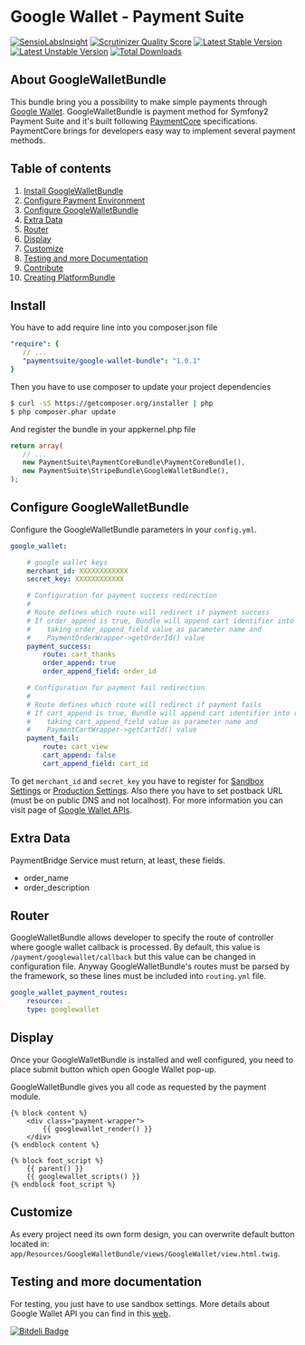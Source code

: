 Google Wallet - Payment Suite
=====

[![SensioLabsInsight](https://insight.sensiolabs.com/projects/00ce64e6-62b4-49f3-9f23-cdcaa04c43f9/mini.png)](https://insight.sensiolabs.com/projects/00ce64e6-62b4-49f3-9f23-cdcaa04c43f9)
[![Scrutinizer Quality Score](https://scrutinizer-ci.com/g/PaymentSuite/GoogleWalletBundle/badges/quality-score.png?s=a90b67126880c247e0b520e4fa0c50c1101ae55a)](https://scrutinizer-ci.com/g/PaymentSuite/GoogleWalletBundle/)
[![Latest Stable Version](https://poser.pugx.org/paymentsuite/google-wallet-bundle/v/stable.png)](https://packagist.org/packages/paymentsuite/google-wallet-bundle)
[![Latest Unstable Version](https://poser.pugx.org/paymentsuite/google-wallet-bundle/v/unstable.png)](https://packagist.org/packages/paymentsuite/google-wallet-bundle)
[![Total Downloads](https://poser.pugx.org/paymentsuite/google-wallet-bundle/downloads.png)](https://packagist.org/packages/paymentsuite/google-wallet-bundle)

About GoogleWalletBundle
-----

This bundle bring you a possibility to make simple payments through
[Google Wallet](http://www.google.com/wallet/). GoogleWalletBundle is payment method for Symfony2
Payment Suite and it's built following
[PaymentCore](https://github.com/PaymentSuite/PaymentCoreBundle) specifications.
PaymentCore brings for developers easy way to implement several payment methods.

Table of contents
-----

1. [Install GoogleWalletBundle](#install)
2. [Configure Payment Environment](https://github.com/PaymentSuite/PaymentCoreBundle/wiki/Configure-Payment-Environment)
3. [Configure GoogleWalletBundle](#configure-googlewalletbundle)
4. [Extra Data](#extra-data)
5. [Router](#router)
6. [Display](#display)
7. [Customize](#customize)
8. [Testing and more Documentation](#testing-and-more-documentation)
9. [Contribute](https://github.com/PaymentSuite/PaymentCoreBundle/wiki/Contribute)
10. [Creating PlatformBundle](https://github.com/PaymentSuite/PaymentCoreBundle/wiki/Crating-payment-Platforms)

## Install

You have to add require line into you composer.json file

``` yml
"require": {
   // ...
   "paymentsuite/google-wallet-bundle": "1.0.1"
}
```

Then you have to use composer to update your project dependencies

``` bash
$ curl -sS https://getcomposer.org/installer | php
$ php composer.phar update
```

And register the bundle in your appkernel.php file

``` php
return array(
   // ...
   new PaymentSuite\PaymentCoreBundle\PaymentCoreBundle(),
   new PaymentSuite\StripeBundle\GoogleWalletBundle(),
);
```

Configure GoogleWalletBundle
-----

Configure the GoogleWalletBundle parameters in your `config.yml`.

``` yml
google_wallet:

    # google wallet keys
    merchant_id: XXXXXXXXXXXX
    secret_key: XXXXXXXXXXXX

    # Configuration for payment success redirection
    #
    # Route defines which route will redirect if payment success
    # If order_append is true, Bundle will append cart identifier into route
    #    taking order_append_field value as parameter name and
    #    PaymentOrderWrapper->getOrderId() value
    payment_success:
        route: cart_thanks
        order_append: true
        order_append_field: order_id

    # Configuration for payment fail redirection
    #
    # Route defines which route will redirect if payment fails
    # If cart_append is true, Bundle will append cart identifier into route
    #    taking cart_append_field value as parameter name and
    #    PaymentCartWrapper->getCartId() value
    payment_fail:
        route: cart_view
        cart_append: false
        cart_append_field: cart_id
```

To get `merchant_id` and `secret_key` you have to register for [Sandbox Settings](https://sandbox.google.com/checkout/inapp/merchant/settings.html) or [Production Settings](https://checkout.google.com/inapp/merchant/settings.html). Also there you have to set postback URL (must be on public DNS and not localhost). For more information you can visit page of [Google Wallet APIs](https://developers.google.com/wallet/).

Extra Data
-----

PaymentBridge Service must return, at least, these fields.

* order_name
* order_description

Router
-----

GoogleWalletBundle allows developer to specify the route of controller where google wallet callback is processed.
By default, this value is `/payment/googlewallet/callback` but this value can be changed in configuration file.
Anyway GoogleWalletBundle's routes must be parsed by the framework, so these lines must be included into `routing.yml` file.

``` yml
google_wallet_payment_routes:
    resource: .
    type: googlewallet
```

Display
-----

Once your GoogleWalletBundle is installed and well configured, you need to place submit button which open Google Wallet pop-up.

GoogleWalletBundle gives you all code as requested by the payment module.

``` twig
{% block content %}
    <div class="payment-wrapper">
        {{ googlewallet_render() }}
    </div>
{% endblock content %}

{% block foot_script %}
    {{ parent() }}
    {{ googlewallet_scripts() }}
{% endblock foot_script %}
```


Customize
-----


As every project need its own form design, you can overwrite default button located in: `app/Resources/GoogleWalletBundle/views/GoogleWallet/view.html.twig`.


Testing and more documentation
-----

For testing, you just have to use sandbox settings.
More details about Google Wallet API you can find in this [web](https://developers.google.com/wallet/).


[![Bitdeli Badge](https://d2weczhvl823v0.cloudfront.net/PaymentSuite/googlewalletbundle/trend.png)](https://bitdeli.com/free "Bitdeli Badge")

